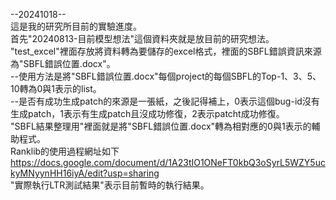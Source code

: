 --20241018--  
這是我的研究所目前的實驗進度。  
首先"20240813-目前模型想法"這個資料夾就是放目前的研究想法。  
"test_excel"裡面存放將資料轉為要儲存的excel格式，裡面的SBFL錯誤資訊來源為"SBFL錯誤位置.docx"。  
  --使用方法是將"SBFL錯誤位置.docx"每個project的每個SBFL的Top-1、3、5、10轉為0與1表示的list。  
  --是否有成功生成patch的來源是一張紙，之後記得補上，0表示這個bug-id沒有生成patch，1表示有生成patch且沒成功修復，2表示patcht成功修復。  
"SBFL結果整理用"裡面就是將"SBFL錯誤位置.docx"轉為相對應的0與1表示的輔助程式。  
Ranklib的使用過程網址如下  
https://docs.google.com/document/d/1A23tIO1ONeFT0kbQ3oSyrL5WZY5uckyMNyynHH16iyA/edit?usp=sharing  
"實際執行LTR測試結果"表示目前暫時的執行結果。  
